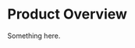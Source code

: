 [title]: # (Product Overview)
[tags]: # (XXX)
[priority]: # (100)
# Product Overview
Something here.
